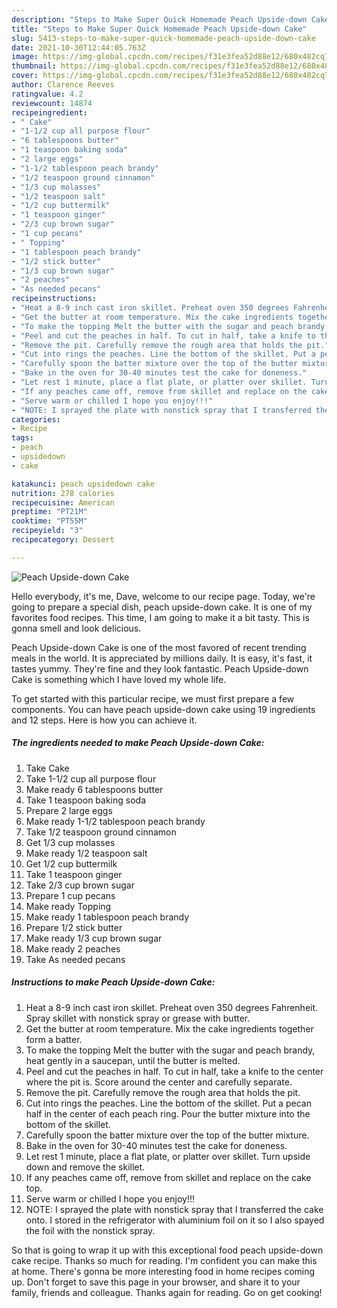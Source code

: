 ```yaml
---
description: "Steps to Make Super Quick Homemade Peach Upside-down Cake"
title: "Steps to Make Super Quick Homemade Peach Upside-down Cake"
slug: 5413-steps-to-make-super-quick-homemade-peach-upside-down-cake
date: 2021-10-30T12:44:05.763Z
image: https://img-global.cpcdn.com/recipes/f31e3fea52d88e12/680x482cq70/peach-upside-down-cake-recipe-main-photo.jpg
thumbnail: https://img-global.cpcdn.com/recipes/f31e3fea52d88e12/680x482cq70/peach-upside-down-cake-recipe-main-photo.jpg
cover: https://img-global.cpcdn.com/recipes/f31e3fea52d88e12/680x482cq70/peach-upside-down-cake-recipe-main-photo.jpg
author: Clarence Reeves
ratingvalue: 4.2
reviewcount: 14874
recipeingredient:
- " Cake"
- "1-1/2 cup all purpose flour"
- "6 tablespoons butter"
- "1 teaspoon baking soda"
- "2 large eggs"
- "1-1/2 tablespoon peach brandy"
- "1/2 teaspoon ground cinnamon"
- "1/3 cup molasses"
- "1/2 teaspoon salt"
- "1/2 cup buttermilk"
- "1 teaspoon ginger"
- "2/3 cup brown sugar"
- "1 cup pecans"
- " Topping"
- "1 tablespoon peach brandy"
- "1/2 stick butter"
- "1/3 cup brown sugar"
- "2 peaches"
- "As needed pecans"
recipeinstructions:
- "Heat a 8-9 inch cast iron skillet. Preheat oven 350 degrees Fahrenheit. Spray skillet with nonstick spray or grease with butter."
- "Get the butter at room temperature. Mix the cake ingredients together form a batter."
- "To make the topping Melt the butter with the sugar and peach brandy, heat gently in a saucepan, until the butter is melted."
- "Peel and cut the peaches in half. To cut in half, take a knife to the center where the pit is. Score around the center and carefully separate."
- "Remove the pit. Carefully remove the rough area that holds the pit."
- "Cut into rings the peaches. Line the bottom of the skillet. Put a pecan half in the center of each peach ring. Pour the butter mixture into the bottom of the skillet."
- "Carefully spoon the batter mixture over the top of the butter mixture."
- "Bake in the oven for 30-40 minutes test the cake for doneness."
- "Let rest 1 minute, place a flat plate, or platter over skillet. Turn upside down and remove the skillet."
- "If any peaches came off, remove from skillet and replace on the cake top."
- "Serve warm or chilled I hope you enjoy!!!"
- "NOTE: I sprayed the plate with nonstick spray that I transferred the cake onto. I stored in the refrigerator with aluminium foil on it so I also spayed the foil with the nonstick spray."
categories:
- Recipe
tags:
- peach
- upsidedown
- cake

katakunci: peach upsidedown cake 
nutrition: 278 calories
recipecuisine: American
preptime: "PT21M"
cooktime: "PT55M"
recipeyield: "3"
recipecategory: Dessert

---
```



![Peach Upside-down Cake](https://img-global.cpcdn.com/recipes/f31e3fea52d88e12/680x482cq70/peach-upside-down-cake-recipe-main-photo.jpg)

Hello everybody, it's me, Dave, welcome to our recipe page. Today, we're going to prepare a special dish, peach upside-down cake. It is one of my favorites food recipes. This time, I am going to make it a bit tasty. This is gonna smell and look delicious.

Peach Upside-down Cake is one of the most favored of recent trending meals in the world. It is appreciated by millions daily. It is easy, it's fast, it tastes yummy. They're fine and they look fantastic. Peach Upside-down Cake is something which I have loved my whole life.




To get started with this particular recipe, we must first prepare a few components. You can have peach upside-down cake using 19 ingredients and 12 steps. Here is how you can achieve it.

<!--inarticleads1-->

##### The ingredients needed to make Peach Upside-down Cake:

1. Take  Cake
1. Take 1-1/2 cup all purpose flour
1. Make ready 6 tablespoons butter
1. Take 1 teaspoon baking soda
1. Prepare 2 large eggs
1. Make ready 1-1/2 tablespoon peach brandy
1. Take 1/2 teaspoon ground cinnamon
1. Get 1/3 cup molasses
1. Make ready 1/2 teaspoon salt
1. Get 1/2 cup buttermilk
1. Take 1 teaspoon ginger
1. Take 2/3 cup brown sugar
1. Prepare 1 cup pecans
1. Make ready  Topping
1. Make ready 1 tablespoon peach brandy
1. Prepare 1/2 stick butter
1. Make ready 1/3 cup brown sugar
1. Make ready 2 peaches
1. Take As needed pecans




<!--inarticleads2-->

##### Instructions to make Peach Upside-down Cake:

1. Heat a 8-9 inch cast iron skillet. Preheat oven 350 degrees Fahrenheit. Spray skillet with nonstick spray or grease with butter.
1. Get the butter at room temperature. Mix the cake ingredients together form a batter.
1. To make the topping Melt the butter with the sugar and peach brandy, heat gently in a saucepan, until the butter is melted.
1. Peel and cut the peaches in half. To cut in half, take a knife to the center where the pit is. Score around the center and carefully separate.
1. Remove the pit. Carefully remove the rough area that holds the pit.
1. Cut into rings the peaches. Line the bottom of the skillet. Put a pecan half in the center of each peach ring. Pour the butter mixture into the bottom of the skillet.
1. Carefully spoon the batter mixture over the top of the butter mixture.
1. Bake in the oven for 30-40 minutes test the cake for doneness.
1. Let rest 1 minute, place a flat plate, or platter over skillet. Turn upside down and remove the skillet.
1. If any peaches came off, remove from skillet and replace on the cake top.
1. Serve warm or chilled I hope you enjoy!!!
1. NOTE: I sprayed the plate with nonstick spray that I transferred the cake onto. I stored in the refrigerator with aluminium foil on it so I also spayed the foil with the nonstick spray.




So that is going to wrap it up with this exceptional food peach upside-down cake recipe. Thanks so much for reading. I'm confident you can make this at home. There's gonna be more interesting food in home recipes coming up. Don't forget to save this page in your browser, and share it to your family, friends and colleague. Thanks again for reading. Go on get cooking!
